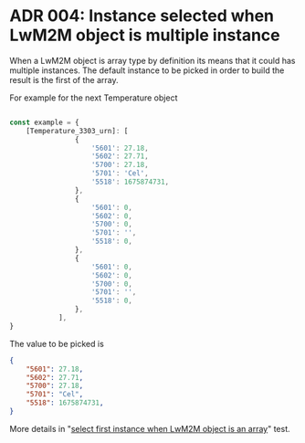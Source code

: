 # ADR 004: Instance selected when LwM2M object is multiple instance

When a LwM2M object is array type by definition its means that it could has
multiple instances. The default instance to be picked in order to build the
result is the first of the array.

For example for the next Temperature object

```TypeScript

const example = {
    [Temperature_3303_urn]: [
				{
					'5601': 27.18,
					'5602': 27.71,
					'5700': 27.18,
					'5701': 'Cel',
					'5518': 1675874731,
				},
				{
					'5601': 0,
					'5602': 0,
					'5700': 0,
					'5701': '',
					'5518': 0,
				},
				{
					'5601': 0,
					'5602': 0,
					'5700': 0,
					'5701': '',
					'5518': 0,
				},
			],
}
```

The value to be picked is

```JSON
{
    "5601": 27.18,
    "5602": 27.71,
    "5700": 27.18,
    "5701": "Cel",
    "5518": 1675874731,
}
```

More details in
"[select first instance when LwM2M object is an array](../src/converter.spec.ts)"
test.
